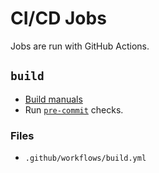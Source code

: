 # CI/CD Jobs

Jobs are run with GitHub Actions.

## `build`

- [Build manuals](./task-automation.md#targets-in-man)
- Run [`pre-commit`](./tools.md#pre-commit) checks.

### Files

- `.github/workflows/build.yml`
